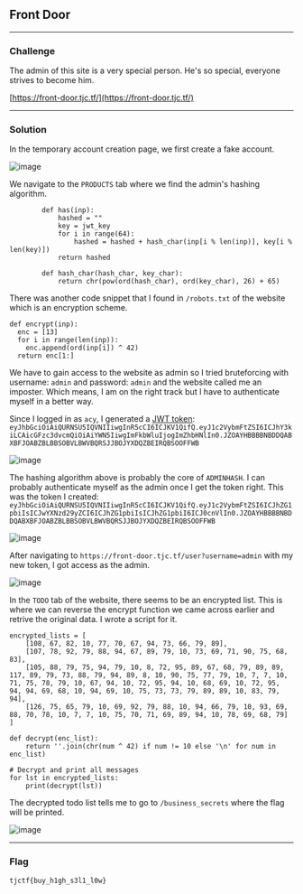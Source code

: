 ## Front Door

---

### Challenge

The admin of this site is a very special person. He's so special, everyone strives to become him.

[https://front-door.tjc.tf/](https://front-door.tjc.tf/)

---

### Solution

In the temporary account creation page, we first create a fake account.

![image](https://github.com/user-attachments/assets/55a39342-ea5b-4d25-91fb-1627853dfc40)

We navigate to the `PRODUCTS` tab where we find the admin's hashing algorithm.

```
        def has(inp):
            hashed = ""
            key = jwt_key
            for i in range(64):
                hashed = hashed + hash_char(inp[i % len(inp)], key[i % len(key)])
            return hashed

        def hash_char(hash_char, key_char):
            return chr(pow(ord(hash_char), ord(key_char), 26) + 65)
```

There was another code snippet that I found in `/robots.txt` of the website which is an encryption scheme.

```
def encrypt(inp):
  enc = [13]
  for i in range(len(inp)):
    enc.append(ord(inp[i]) ^ 42)
  return enc[1:]
```

We have to gain access to the website as admin so I tried bruteforcing with username: `admin` and password: `admin` and the website called me an imposter. Which means, I am on the right track but I have to authenticate myself in a better way.

Since I logged in as `acy`, I generated a [JWT token](https://jwt.io/): `eyJhbGciOiAiQURNSU5IQVNIIiwgInR5cCI6ICJKV1QifQ.eyJ1c2VybmFtZSI6ICJhY3kiLCAicGFzc3dvcmQiOiAiYWN5IiwgImFkbWluIjogImZhbHNlIn0.JZOAYHBBBBNBDDQABXBFJOABZBLBBSOBVLBWVBQRSJJBOJYXDQZBEIRQBSOOFFWB`

![image](https://github.com/user-attachments/assets/ca254576-d7d4-413e-87eb-c2267e68edf4)

The hashing algorithm above is probably the core of `ADMINHASH`. I can probably authenticate myself as the admin once I get the token right. This was the token I created: `eyJhbGciOiAiQURNSU5IQVNIIiwgInR5cCI6ICJKV1QifQ.eyJ1c2VybmFtZSI6ICJhZG1pbiIsICJwYXNzd29yZCI6ICJhZG1pbiIsICJhZG1pbiI6ICJ0cnVlIn0.JZOAYHBBBBNBDDQABXBFJOABZBLBBSOBVLBWVBQRSJJBOJYXDQZBEIRQBSOOFFWB`

![image](https://github.com/user-attachments/assets/aa5fb34d-3bcb-44d0-850a-29050c78d3f1)

After navigating to `https://front-door.tjc.tf/user?username=admin` with my new token, I got access as the admin.

![image](https://github.com/user-attachments/assets/3b333fb3-af42-420a-9220-fc83e912aa3c)

In the `TODO` tab of the website, there seems to be an encrypted list. This is where we can reverse the encrypt function we came across earlier and retrive the original data. I wrote a script for it.

```
encrypted_lists = [
    [108, 67, 82, 10, 77, 70, 67, 94, 73, 66, 79, 89],
    [107, 78, 92, 79, 88, 94, 67, 89, 79, 10, 73, 69, 71, 90, 75, 68, 83],
    [105, 88, 79, 75, 94, 79, 10, 8, 72, 95, 89, 67, 68, 79, 89, 89, 117, 89, 79, 73, 88, 79, 94, 89, 8, 10, 90, 75, 77, 79, 10, 7, 7, 10, 71, 75, 78, 79, 10, 67, 94, 10, 72, 95, 94, 10, 68, 69, 10, 72, 95, 94, 94, 69, 68, 10, 94, 69, 10, 75, 73, 73, 79, 89, 89, 10, 83, 79, 94],
    [126, 75, 65, 79, 10, 69, 92, 79, 88, 10, 94, 66, 79, 10, 93, 69, 88, 70, 78, 10, 7, 7, 10, 75, 70, 71, 69, 89, 94, 10, 78, 69, 68, 79]
]

def decrypt(enc_list):
    return ''.join(chr(num ^ 42) if num != 10 else '\n' for num in enc_list)

# Decrypt and print all messages
for lst in encrypted_lists:
    print(decrypt(lst))
```

The decrypted todo list tells me to go to `/business_secrets` where the flag will be printed.

![image](https://github.com/user-attachments/assets/e3a38ecc-e504-4588-a1a1-4fafbddcb306)

---

### Flag

`tjctf{buy_h1gh_s3l1_l0w}`
